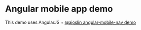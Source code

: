 # Angular mobile app demo

This demo uses AngularJS + [@ajoslin angular-mobile-nav demo][0]

 [0]: https://github.com/ajoslin/angular-mobile-nav

